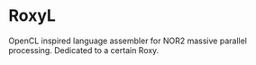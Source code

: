 # RoxyL
OpenCL inspired language assembler for NOR2 massive parallel processing. Dedicated to a certain Roxy.
